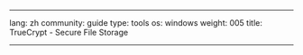 

---

lang: zh
community: guide
type: tools
os: windows
weight: 005
title: TrueCrypt - Secure File Storage

---

<stub>

